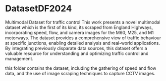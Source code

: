 # DatasetDF2024
Multimodal Dataset for traffic control
This work presents a novel multimodal dataset which is the first of its kind, its scraped
from England Highways, incorporating speed, flow, and camera images for the M60, M25, and M1 motorways. The 
dataset provides a comprehensive view of traffic behaviour at
specific junctions, enabling detailed analysis and real-world
applications. By integrating previously disparate data sources,
this dataset offers a valuable resource for understanding and
optimizing traffic control and management. 

this folder contains the dataset, including the gathering of speed and
flow data, and the use of image scraping techniques to capture
CCTV images. 


